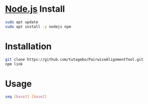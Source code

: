 # [Node.js](https://nodejs.org/en/) Install
```sh
sudo apt update
sudo apt install -y nodejs npm
```

# Installation
```sh
git clone https://github.com/tutagebo/PairwiseAlignmentTool.git
npm link
```

# Usage
```sh
seq [base1] [base2]
```
